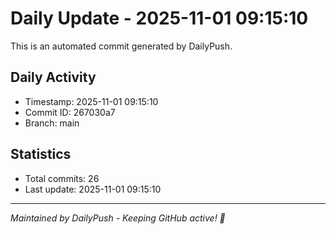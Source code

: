 # Daily Update - 2025-11-01 09:15:10

This is an automated commit generated by DailyPush.

## Daily Activity
- Timestamp: 2025-11-01 09:15:10
- Commit ID: 267030a7
- Branch: main

## Statistics
- Total commits: 26
- Last update: 2025-11-01 09:15:10

---
*Maintained by DailyPush - Keeping GitHub active! 🚀*
